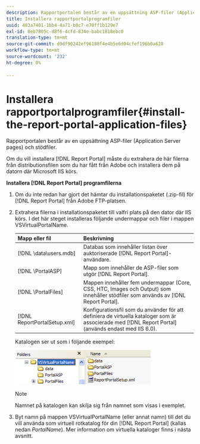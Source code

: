 ```yaml
---
description: Rapportportalen består av en uppsättning ASP-filer (Application Server pages) och stödfiler.
title: Installera rapportportalprogramfiler
uuid: 483a7401-1bb4-4a71-b8c7-e70ff1b129e7
exl-id: 0eb7805c-d8f6-4cfd-834e-babc1818ebc0
translation-type: tm+mt
source-git-commit: d9df90242ef96188f4e4b5e6d04cfef196b0a628
workflow-type: tm+mt
source-wordcount: '232'
ht-degree: 0%

---
```


# Installera rapportportalprogramfiler{#install-the-report-portal-application-files}

Rapportportalen består av en uppsättning ASP-filer (Application Server pages) och stödfiler.

Om du vill installera [!DNL Report Portal] måste du extrahera de här filerna från distributionsfilen som du har fått från Adobe och installera dem på datorn där Microsoft IIS körs.

**Installera  [!DNL Report Portal] programfilerna**

1. Om du inte redan har gjort det hämtar du installationspaketet (.zip-fil) för [!DNL Report Portal] från Adobe FTP-platsen.
1. Extrahera filerna i installationspaketet till valfri plats på den dator där IIS körs. I det här steget installeras följande undermappar och filer i mappen VSVirtualPortalName.

   | Mapp eller fil | Beskrivning |
   |---|---|
   | [!DNL \data\users.mdb] | Databas som innehåller listan över auktoriserade [!DNL Report Portal]-användare. |
   | [!DNL \PortalASP\] | Mapp som innehåller de ASP-filer som utgör [!DNL Report Portal]. |
   | [!DNL \PortalFiles\] | Mappen innehåller fem undermappar (Core, CSS, HTC, Images och Output) som innehåller stödfiler som används av [!DNL Report Portal]. |
   | [!DNL ReportPortalSetup.xml] | Konfigurationsfil som du använder för att definiera de virtuella kataloger som är associerade med [!DNL Report Portal] (används endast med IIS 6.0). |

   Katalogen ser ut som i följande exempel:

   ![](assets/rptPort_scrn_installDir.png)

   >[!NOTE]
   >
   >Namnet på katalogen kan skilja sig från namnet som visas i exemplet.

1. Byt namn på mappen VSVirtualPortalName (eller annat namn) till det du vill använda som virtuell rotkatalog för din [!DNL Report Portal] (kallas nedan *PortalName*). Mer information om virtuella kataloger finns i nästa avsnitt.
